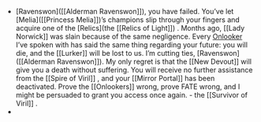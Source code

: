 - [Ravenswon]([[Alderman Ravenswon]]), you have failed. You’ve let [Melia]([[Princess Melia]])’s champions slip through your fingers and acquire one of the [Relics](the [[Relics of Light]]) . Months ago, [[Lady Norwick]] was slain because of the same negligence. Every [Onlooker]([[Onlookers]]) I’ve spoken with has said the same thing regarding your future: you will die, and the [[Lurker]] will be lost to us. I’m cutting ties, [Ravenswon]([[Alderman Ravenswon]]). My only regret is that the [[New Devout]] will give you a death without suffering. 
  You will receive no further assistance from the [[Spire of Viril]] , and your [[Mirror Portal]] has been deactivated. Prove the [[Onlookers]] wrong, prove FATE wrong, and I might be persuaded to grant you access once again.
  \- the [[Survivor of Viril]] .
-